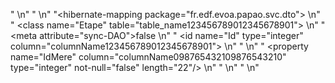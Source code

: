 "<?xml version=\"1.0\"?>                                                                                                                        \n"
"<!DOCTYPE hibernate-mapping PUBLIC \"-//Hibernate/Hibernate Mapping DTD//EN\" \"http://hibernate.sourceforge.net/hibernate-mapping-3.0.dtd\" > \n"
"<hibernate-mapping package=\"fr.edf.evoa.papao.svc.dto\">                                                                                      \n"
"    <class name=\"Etape\" table=\"table_name123456789012345678901\">                                                                           \n"
"        <meta attribute=\"sync-DAO\">false</meta>                                                                                              \n"
"        <id name=\"Id\" type=\"integer\" column=\"columnName123456789012345678901\">                                                           \n"
"        </id>                                                                                                                                  \n"
"        <property name=\"IdMere\" column=\"columnName098765432109876543210\" type=\"integer\" not-null=\"false\" length=\"22\"/>               \n"
"    </class>                                                                                                                                   \n"
"</hibernate-mapping>                                                                                                                           \n"
